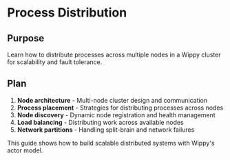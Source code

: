 # Process Distribution

<!--
TOC: Advanced Patterns > Distributed Systems > Process Distribution
Audience: Advanced developers
Duration: 30 minutes
Prerequisites: Distributed Systems overview
-->

## Purpose

Learn how to distribute processes across multiple nodes in a Wippy cluster for scalability and fault tolerance.

## Plan

1. **Node architecture** - Multi-node cluster design and communication
2. **Process placement** - Strategies for distributing processes across nodes
3. **Node discovery** - Dynamic node registration and health management
4. **Load balancing** - Distributing work across available nodes
5. **Network partitions** - Handling split-brain and network failures

This guide shows how to build scalable distributed systems with Wippy's actor model.

<!--
Implementation will cover:
- Multi-node Wippy cluster configuration
- Process host distribution strategies
- Node discovery and cluster membership
- Load balancing algorithms for process placement
- Network partition handling and recovery
- Inter-node communication patterns
-->
